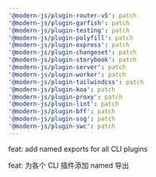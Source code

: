 ```yaml
---
'@modern-js/plugin-router-v5': patch
'@modern-js/plugin-garfish': patch
'@modern-js/plugin-testing': patch
'@modern-js/plugin-polyfill': patch
'@modern-js/plugin-express': patch
'@modern-js/plugin-changeset': patch
'@modern-js/plugin-storybook': patch
'@modern-js/plugin-server': patch
'@modern-js/plugin-worker': patch
'@modern-js/plugin-tailwindcss': patch
'@modern-js/plugin-koa': patch
'@modern-js/plugin-proxy': patch
'@modern-js/plugin-lint': patch
'@modern-js/plugin-bff': patch
'@modern-js/plugin-ssg': patch
'@modern-js/plugin-swc': patch
---
```


feat: add named exports for all CLI plugins

feat: 为各个 CLI 插件添加 named 导出
